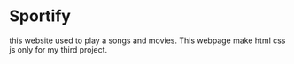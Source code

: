# Sportify
this website used to play a songs and movies. This webpage make html css js only for my third project.
